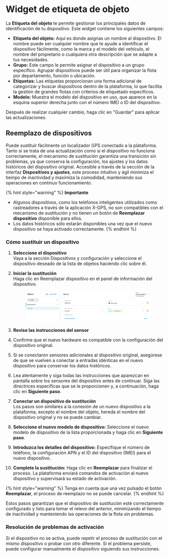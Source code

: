 # Widget de etiqueta de objeto

La **Etiqueta del objeto** te permite gestionar los principales datos de identificación de tu dispositivo. Este widget contiene los siguientes campos:

* **Etiqueta del objeto:** Aquí es donde asignas un nombre al dispositivo. El nombre puede ser cualquier nombre que te ayude a identificar el dispositivo fácilmente, como la marca y el modelo del vehículo, el nombre del propietario o cualquiera otra descripción que se adapte a tus necesidades.
* **Grupo:** Este campo le permite asignar el dispositivo a un grupo específico. Agrupar dispositivos puede ser útil para organizar la flota por departamento, función o ubicación.
* **Etiquetas:** Las etiquetas proporcionan una forma adicional de categorizar y buscar dispositivos dentro de la plataforma, lo que facilita la gestión de grandes flotas con criterios de etiquetado específicos.
* **Modelo:** Muestra el modelo del dispositivo en uso, que aparece en la esquina superior derecha junto con el número IMEI o ID del dispositivo.

Después de realizar cualquier cambio, haga clic en "Guardar" para aplicar las actualizaciones.

## Reemplazo de dispositivos

Puede sustituir fácilmente un localizador GPS conectado a la plataforma. Tanto si se trata de una actualización como si el dispositivo no funciona correctamente, el mecanismo de sustitución garantiza una transición sin problemas, ya que conserva la configuración, los ajustes y los datos históricos del dispositivo original. Accesible a través de la sección de la interfaz **Dispositivos y ajustes**, este proceso intuitivo y ágil minimiza el tiempo de inactividad y maximiza la comodidad, manteniendo sus operaciones en continuo funcionamiento.

{% hint style="warning" %}
**Importante**

* Algunos dispositivos, como los teléfonos inteligentes utilizados como rastreadores a través de la aplicación X-GPS, no son compatibles con el mecanismo de sustitución y no tienen un botón de **Reemplazar dispositivo** disponible para ellos.
* Los datos históricos sólo estarán disponibles una vez que el nuevo dispositivo se haya activado correctamente.
{% endhint %}

### Cómo sustituir un dispositivo

1. **Seleccione el dispositivo**\
   Vaya a la sección Dispositivos y configuración y seleccione el dispositivo deseado de la lista de objetos haciendo clic sobre él.
2.  **Iniciar la sustitución**\
    Haga clic en Reemplazar dispositivo en el panel de información del dispositivo.

    <figure><img src="../../../gua-del-usuario/dispositivos-y-ajustes/gestin-de-objetos/attachments/image-20241213-115932.png" alt=""><figcaption></figcaption></figure>
3. **Revise las instrucciones del sensor**
4. Confirme que el nuevo hardware es compatible con la configuración del dispositivo original.
5. Si se conectaron sensores adicionales al dispositivo original, asegúrese de que se vuelven a conectar a entradas idénticas en el nuevo dispositivo para conservar los datos históricos.
6. Lea atentamente y siga todas las instrucciones que aparezcan en pantalla sobre los sensores del dispositivo antes de continuar. Siga las directrices específicas que se le proporcionen y, a continuación, haga clic en **Siguiente paso**.
7. **Conectar un dispositivo de sustitución**\
   Los pasos son similares a la conexión de un nuevo dispositivo a la plataforma, excepto el nombre del objeto, hereda el nombre del dispositivo original y no se puede cambiar.
8. **Seleccione el nuevo modelo de dispositivo:** Seleccione el nuevo modelo de dispositivo de la lista proporcionada y haga clic en **Siguiente paso**.
9. **Introduzca los detalles del dispositivo:** Especifique el número de teléfono, la configuración APN y el ID del dispositivo (IMEI) para el nuevo dispositivo.
10. **Complete la sustitución:** Haga clic en **Reemplazar** para finalizar el proceso. La plataforma enviará comandos de activación al nuevo dispositivo y supervisará su estado de activación.

{% hint style="warning" %}
Tenga en cuenta que una vez pulsado el botón **Reemplazar**, el proceso de reemplazo no se puede cancelar.
{% endhint %}

Estos pasos garantizan que el dispositivo de sustitución esté correctamente configurado y listo para tomar el relevo del anterior, minimizando el tiempo de inactividad y manteniendo las operaciones de la flota sin problemas.

### Resolución de problemas de activación

Si el dispositivo no se activa, puede repetir el proceso de sustitución con el mismo dispositivo o probar con otro diferente. Si el problema persiste, puede configurar manualmente el dispositivo siguiendo sus instrucciones.
